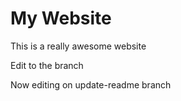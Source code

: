 # My Website

This is a really awesome website

Edit to the branch

Now editing on update-readme branch
